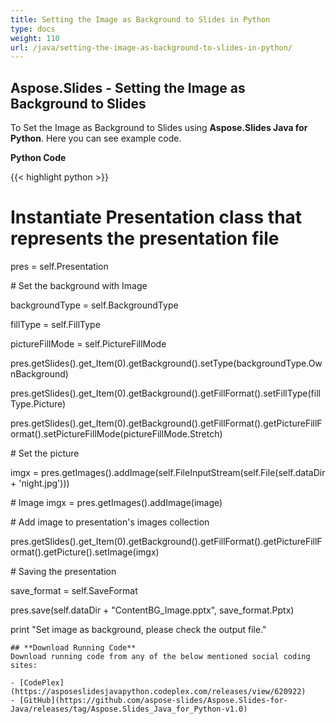 ```yaml
---
title: Setting the Image as Background to Slides in Python
type: docs
weight: 110
url: /java/setting-the-image-as-background-to-slides-in-python/
---
```


## **Aspose.Slides - Setting the Image as Background to Slides**
To Set the Image as Background to Slides using **Aspose.Slides Java for Python**. Here you can see example code.

**Python Code**

{{< highlight python >}}

 # Instantiate Presentation class that represents the presentation file

pres = self.Presentation

\# Set the background with Image

backgroundType = self.BackgroundType

fillType = self.FillType

pictureFillMode = self.PictureFillMode

pres.getSlides().get_Item(0).getBackground().setType(backgroundType.OwnBackground)

pres.getSlides().get_Item(0).getBackground().getFillFormat().setFillType(fillType.Picture)

pres.getSlides().get_Item(0).getBackground().getFillFormat().getPictureFillFormat().setPictureFillMode(pictureFillMode.Stretch)

\# Set the picture

imgx = pres.getImages().addImage(self.FileInputStream(self.File(self.dataDir + 'night.jpg')))

\# Image imgx = pres.getImages().addImage(image)

\# Add image to presentation's images collection

pres.getSlides().get_Item(0).getBackground().getFillFormat().getPictureFillFormat().getPicture().setImage(imgx)

\# Saving the presentation

save_format = self.SaveFormat

pres.save(self.dataDir + "ContentBG_Image.pptx", save_format.Pptx)

print "Set image as background, please check the output file."

```
## **Download Running Code**
Download running code from any of the below mentioned social coding sites:

- [CodePlex](https://asposeslidesjavapython.codeplex.com/releases/view/620922)
- [GitHub](https://github.com/aspose-slides/Aspose.Slides-for-Java/releases/tag/Aspose.Slides_Java_for_Python-v1.0)
